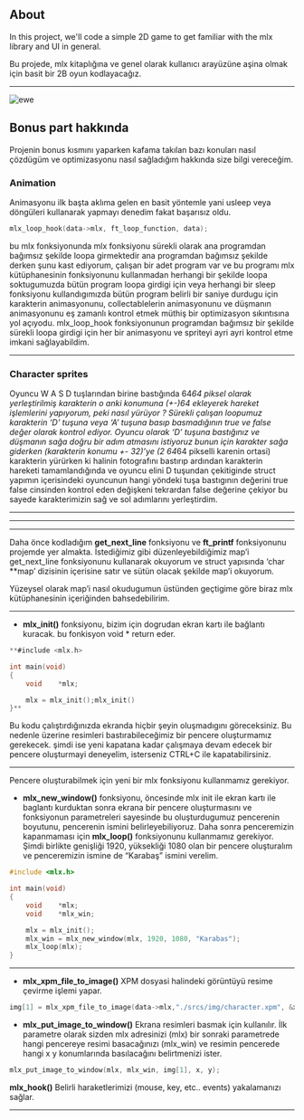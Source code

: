 ## About

In this project, we'll code a simple 2D game to get familiar with the mlx library and UI in general.

Bu projede, mlx kitaplığına ve genel olarak kullanıcı arayüzüne aşina olmak için basit bir 2B oyun kodlayacağız.

---

![ewe](https://user-images.githubusercontent.com/114104599/233466969-a04b670c-538f-492d-9596-d42a9cd0b925.gif)


## Bonus part hakkında

Projenin bonus kısmını yaparken kafama takılan bazı konuları nasıl çözdügüm ve optimizasyonu nasıl sağladığım hakkında size bilgi vereceğim.

### Animation

Animasyonu ilk başta aklıma gelen en basit yöntemle yani usleep veya döngüleri kullanarak yapmayı denedim fakat başarısız oldu.

```c
mlx_loop_hook(data->mlx, ft_loop_function, data);
```

bu mlx fonksiyonunda mlx fonksiyonu sürekli olarak ana programdan bağımsız şekilde loopa girmektedir ana programdan bağımsız şekilde derken şunu kast ediyorum, çalışan bir adet program var ve bu programı mlx kütüphanesinin fonksiyonunu kullanmadan herhangi bir şekilde loopa soktugumuzda bütün program loopa girdigi için veya herhangi bir sleep fonksiyonu kullandıgımızda bütün program belirli bir saniye durdugu için karakterin animasyonunu, collectablelerin animasyonunu ve düşmanın animasyonunu eş zamanlı kontrol etmek müthiş bir optimizasyon sıkıntısına yol açıyodu. mlx_loop_hook fonksiyonunun programdan bağımsız bir şekilde sürekli loopa girdigi için her bir animasyonu ve spriteyi ayri ayri kontrol etme imkani sağlayabildim.

---

### Character sprites

Oyuncu W A S D tuşlarından birine bastığında 64*64 piksel olarak yerleştirilmiş karakterin o anki konumuna (+-)64 ekleyerek hareket işlemlerini yapıyorum, peki nasıl yürüyor ? Sürekli çalışan loopumuz karakterin ‘D’ tuşuna veya ‘A’ tuşuna basıp basmadığının true ve false değer olarak kontrol ediyor. Oyuncu olarak ‘D’ tuşuna bastığınız ve düşmanın sağa doğru bir adım atmasını istiyoruz bunun için karakter sağa giderken (karakterin konumu +- 32)’ye (2 64*64 pikselli karenin ortasi) karakterin yürürken ki halinin fotografını bastırıp ardından karakterin hareketi tamamlandığında ve oyuncu elini D tuşundan çekitiginde struct yapımın içerisindeki  oyuncunun hangi yöndeki tuşa bastıgının değerini true false cinsinden kontrol eden değişkeni tekrardan false değerine çekiyor bu sayede karakterimizin sağ ve sol adımlarını yerleştirdim.

---

---

---

Daha önce kodladığım **get_next_line** fonksiyonu ve **ft_printf** fonksiyonunu projemde yer almakta. İstediğimiz gibi düzenleyebildiğimiz map’i get_next_line fonksiyonunu kullanarak okuyorum ve struct yapısında ‘char **map’ dizisinin içerisine satır ve sütün olacak şekilde map’i okuyorum.

Yüzeysel olarak map’i nasıl okudugumun üstünden geçtigime göre biraz mlx kütüphanesinin içeriğinden bahsedebilirim.

---

- **mlx_init()** fonksiyonu, bizim için dogrudan ekran kartı ile bağlantı kuracak. bu fonkisyon void * return eder.

```c
**#include <mlx.h>

int	main(void)
{
	void	*mlx;

	mlx = mlx_init();mlx_init()
}**
```

Bu kodu çalıştırdığınızda ekranda hiçbir şeyin oluşmadıgını göreceksiniz. Bu nedenle üzerine resimleri bastırabileceğimiz bir pencere oluşturmamız gerekecek. şimdi ise yeni kapatana kadar çalışmaya devam edecek bir pencere oluşturmayi deneyelim, isterseniz CTRL+C ile kapatabilirsiniz.

---

Pencere oluşturabilmek için yeni bir mlx fonksiyonu kullanmamız gerekiyor.

- **mlx_new_window()** fonksiyonu, öncesinde mlx init ile ekran kartı ile baglantı kurduktan sonra ekrana bir pencere oluşturmasını ve fonksiyonun parametreleri sayesinde bu oluşturdugumuz pencerenin boyutunu, pencerenin ismini belirleyebiliyoruz. Daha sonra penceremizin kapanmaması için **mlx_loop()** fonksiyonunu kullanmamız gerekiyor. Şimdi birlikte genişliği 1920, yüksekliği 1080 olan bir pencere oluşturalım ve penceremizin ismine de “Karabaş” ismini verelim.

```c
#include <mlx.h>

int	main(void)
{
	void	*mlx;
	void	*mlx_win;

	mlx = mlx_init();
	mlx_win = mlx_new_window(mlx, 1920, 1080, "Karabas");
	mlx_loop(mlx);
}
```

---

- **mlx_xpm_file_to_image()** XPM dosyasi halindeki görüntüyü resime çevirme işlemi yapar.

```c
img[1] = mlx_xpm_file_to_image(data->mlx,"./srcs/img/character.xpm", &x, &y);
```

- **mlx_put_image_to_window()** Ekrana resimleri basmak için kullanılır. İlk parametre olarak sizden mlx adresinizi (mlx) bir sonraki parametrede hangi pencereye resimi basacağınızı (mlx_win) ve resimin pencerede hangi x y konumlarında basılacağını belirtmenizi ister.

```c
mlx_put_image_to_window(mlx, mlx_win, img[1], x, y);
```

**mlx_hook()** Belirli haraketlerimizi (mouse, key, etc.. events) yakalamanızı sağlar.

---


